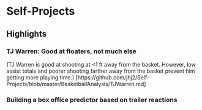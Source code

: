 # Self-Projects

<h2> 
Highlights
  </h2>

<h3>
  TJ Warren: Good at floaters, not much else
  </h3>

<p>
  (TJ Warren is good at shooting at <1 ft away from the basket. However, low assist totals and poorer shooting farther away from the basket prevent him getting more playing time.) [https://github.com/jhj2/Self-Projects/blob/master/BasketballAnalysis/TJWarren.md]
  </p>


<h3>
  Building a box office predictor based on trailer reactions
  </h3>
  
<p>
  
  </p>
  
